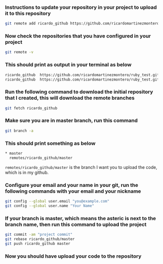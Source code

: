 ### Instructions to update your repository in your project to upload it to this repository
```bash
git remote add ricardo_github https://github.com/ricardomartinezmontero/ruby_test.git
```

### Now check the repositories that you have configured in your project
```bash
git remote -v
```

### This should print as output in your terminal as below

```bash
ricardo_github  https://github.com/ricardomartinezmontero/ruby_test.git (fetch)
ricardo_github  https://github.com/ricardomartinezmontero/ruby_test.git (push)
```

### Run the following command to download the initial repository that I created, this will download the remote branches
```bash
git fetch ricardo_github
```

### Make sure you are in master branch, run this command 

```bash
git branch -a
```

### This should print something as below

```bash
* master
  remotes/ricardo_github/master
```

```remotes/ricardo_github/master``` is the branch I want you to upload the code, which is in my github.

### Configure your email and your name in your git, run the following commands with your email and your nickname

```bash
git config --global user.email "you@example.com"
git config --global user.name "Your Name"
```

### If your branch is master, which means the asteric is next to the branch name, then run this command to upload the project

```bash
git commit -am "project commit"
git rebase ricardo_github/master
git push ricardo_github master
```

### Now you should have upload your code to the repository